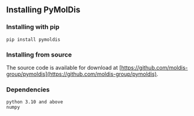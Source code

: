 
## Installing PyMolDis

### Installing with pip
```
pip install pymoldis
```

### Installing from source

The source code is available for download at [https://github.com/moldis-group/pymoldis](https://github.com/moldis-group/pymoldis).

### Dependencies
```
python 3.10 and above
numpy
```


